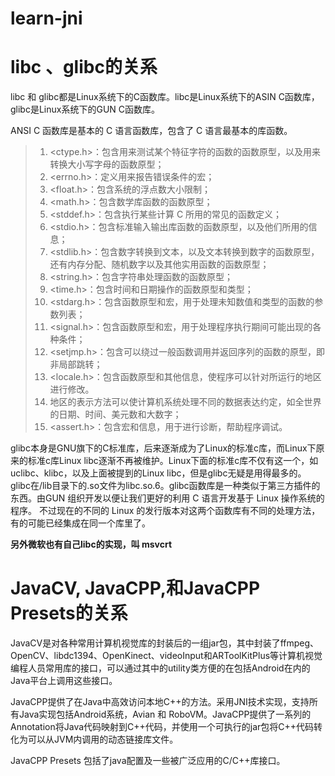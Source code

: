 # learn-jni

# libc 、glibc的关系
libc 和 glibc都是Linux系统下的C函数库。libc是Linux系统下的ASIN C函数库，glibc是Linux系统下的GUN C函数库。

ANSI C 函数库是基本的 C 语言函数库，包含了 C 语言最基本的库函数。
> 1. <ctype.h>：包含用来测试某个特征字符的函数的函数原型，以及用来转换大小写字母的函数原型；
> 2. <errno.h>：定义用来报告错误条件的宏；
> 3. <float.h>：包含系统的浮点数大小限制；
> 4. <math.h>：包含数学库函数的函数原型；
> 5. <stddef.h>：包含执行某些计算 C 所用的常见的函数定义；
> 6. <stdio.h>：包含标准输入输出库函数的函数原型，以及他们所用的信息；
> 7. <stdlib.h>：包含数字转换到文本，以及文本转换到数字的函数原型，还有内存分配、随机数字以及其他实用函数的函数原型；
> 8. <string.h>：包含字符串处理函数的函数原型；
> 9. <time.h>：包含时间和日期操作的函数原型和类型；
> 10. <stdarg.h>：包含函数原型和宏，用于处理未知数值和类型的函数的参数列表；
> 11. <signal.h>：包含函数原型和宏，用于处理程序执行期间可能出现的各种条件；
> 12. <setjmp.h>：包含可以绕过一般函数调用并返回序列的函数的原型，即非局部跳转；
> 13. <locale.h>：包含函数原型和其他信息，使程序可以针对所运行的地区进行修改。
> 14. 地区的表示方法可以使计算机系统处理不同的数据表达约定，如全世界的日期、时间、美元数和大数字；
> 15. <assert.h>：包含宏和信息，用于进行诊断，帮助程序调试。

glibc本身是GNU旗下的C标准库，后来逐渐成为了Linux的标准c库，而Linux下原来的标准c库Linux libc逐渐不再被维护。Linux下面的标准c库不仅有这一个，如uclibc、klibc，以及上面被提到的Linux libc，但是glibc无疑是用得最多的。glibc在/lib目录下的.so文件为libc.so.6。glibc函数库是一种类似于第三方插件的东西。由GUN 组织开发以便让我们更好的利用 C 语言开发基于 Linux 操作系统的程序。 不过现在的不同的 Linux 的发行版本对这两个函数库有不同的处理方法，有的可能已经集成在同一个库里了。

**另外微软也有自己libc的实现，叫 msvcrt**

# JavaCV, JavaCPP,和JavaCPP Presets的关系
JavaCV是对各种常用计算机视觉库的封装后的一组jar包，其中封装了ffmpeg、OpenCV、libdc1394、OpenKinect、videoInput和ARToolKitPlus等计算机视觉编程人员常用库的接口，可以通过其中的utility类方便的在包括Android在内的Java平台上调用这些接口。

JavaCPP提供了在Java中高效访问本地C++的方法。采用JNI技术实现，支持所有Java实现包括Android系统，Avian 和 RoboVM。JavaCPP提供了一系列的Annotation将Java代码映射到C++代码，并使用一个可执行的jar包将C++代码转化为可以从JVM内调用的动态链接库文件。

JavaCPP Presets 包括了java配置及一些被广泛应用的C/C++库接口。